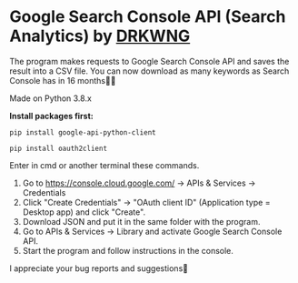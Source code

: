 # Google Search Console API (Search Analytics) by [DRKWNG](https://drkwng.rocks)

The program makes requests to Google Search Console API and saves the result into a CSV file. 
You can now download as many keywords as Search Console has in 16 months👯‍♂️

Made on Python 3.8.x 

**Install packages first:**

`pip install google-api-python-client`

`pip install oauth2client`

Enter in cmd or another terminal these commands.

1. Go to https://console.cloud.google.com/ -> APIs & Services -> Credentials
2. Click "Create Credentials" -> "OAuth client ID" (Application type = Desktop app) and click "Create".
3. Download JSON and put it in the same folder with the program.
4. Go to APIs & Services -> Library and activate Google Search Console API.
5. Start the program and follow instructions in the console.

I appreciate your bug reports and suggestions🖖
